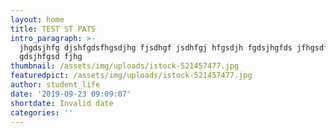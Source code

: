 ```yaml
---
layout: home
title: TEST ST PATS
intro_paragraph: >-
  jhgdsjhfg djshfgdsfhgsdjhg fjsdhgf jsdhfgj hfgsdjh fgdsjhgfds jfhgsdf
  gdsjhfgsd fjhg
thumbnail: /assets/img/uploads/istock-521457477.jpg
featuredpict: /assets/img/uploads/istock-521457477.jpg
author: student_life
date: '2019-09-23 09:09:07'
shortdate: Invalid date
categories: ''
---
```


